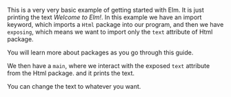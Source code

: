 This is a very very basic example of getting started with Elm. It is just printing the text *Welcome to Elm!*. In this example we have an import keyword, which imports a `Html` package into our program, and then we have `exposing`, which means we want to import only the `text` attribute of Html package. 

You will learn more about packages as you go through this guide.

We then have a `main`, where we interact with the exposed `text` attribute from the Html package. and it prints the text.

You can change the text to whatever you want.
